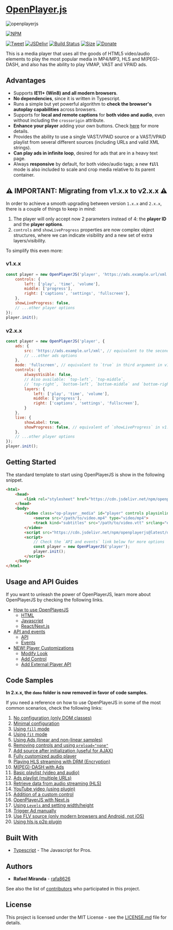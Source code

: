 # [OpenPlayer.js](https://www.openplayerjs.com)

![openplayerjs](https://user-images.githubusercontent.com/910829/46182430-d4c0f380-c299-11e8-89a8-c7554a70b66c.png)

[![NPM](https://nodei.co/npm/openplayerjs.png?downloads=true&downloadRank=true&stars=true)](https://nodei.co/npm/openplayerjs/)

[![Tweet](https://img.shields.io/twitter/url/http/shields.io.svg?style=social)](https://twitter.com/intent/tweet?text=Support%20OpenPlayerJS%20by%20giving%20the%20project%20a%20start%20at%20&url=https://www.openplayerjs.com&hashtags=openplayerjs,mediaplayer,vpaid,opensourcerocks,streaming)
[![JSDelivr](https://data.jsdelivr.com/v1/package/npm/openplayerjs/badge)](https://www.jsdelivr.com/package/npm/openplayerjs)
   [![Build Status](https://travis-ci.org/openplayerjs/openplayerjs.svg?branch=master)](https://travis-ci.org/openplayerjs/openplayerjs) [![Size](https://img.shields.io/bundlephobia/minzip/openplayerjs/latest?style=flat-square)](https://nodei.co/npm/openplayerjs) [![Donate](https://img.shields.io/badge/Donate-PayPal-green.svg)](https://paypal.me/rafa8626?locale.x=en_US)

This is a media player that uses all the goods of HTML5 video/audio elements to play the most popular media in MP4/MP3, HLS and M(PEG)-DASH, and also has the ability to play VMAP, VAST and VPAID ads.

## Advantages

* Supports **IE11+ (Win8) and all modern browsers**.
* **No dependencies**, since it is written in Typescript.
* Runs a simple but yet powerful algorithm to **check the browser's autoplay capabilities** across browsers.
* Supports for **local and remote captions** for **both video and audio**, even without including the `crossorigin` attribute.
* **Enhance your player** adding your own buttons. Check [here](./docs/customize.md) for more details.
* Provides the ability to use a single VAST/VPAID source or a VAST/VPAID playlist from several different sources (including URLs and valid XML strings).
* **Can play ads in infinite loop**, desired for ads that are in a heavy text page.
* Always **responsive** by default, for both video/audio tags; a new **`fill`** mode is also included to scale and crop media relative to its parent container.

## :warning: IMPORTANT: Migrating from v1.x.x to v2.x.x :warning:

In order to achieve a smooth upgrading between version `1.x.x` and `2.x.x`, there is a couple of things to keep in mind:

1. The player will only accept now 2 parameters instead of 4: the **player ID** and the **player options**.
2. `controls` and `showLiveProgress` properties are now complex object structures, where we can indicate visibility and a new set of extra layers/visibility.

To simplify this even more:

### v1.x.x

```javascript
const player = new OpenPlayerJS('player', 'https://ads.example.url/xml', true, {
    controls: {
        left: ['play', 'time', 'volume'],
        middle: ['progress'],
        right: ['captions', 'settings', 'fullscreen'],
    },
    showLiveProgress: false,
    // ...other player options
});
player.init();
```

### v2.x.x

```javascript
const player = new OpenPlayerJS('player', {
    ads: {
        src: 'https://ads.example.url/xml', // equivalent to the second argument in v1.x.x
        // ...other ads options
    },
    mode: 'fullscreen', // equivalent to `true` in third argument in v1.x.x
    controls: {
        alwaysVisible: false,
        // Also available: `top-left`, `top-middle`,
        // `top-right`, `bottom-left`, `bottom-middle` and `bottom-right` or `main`
        layers: {
            left: ['play', 'time', 'volume'],
            middle: ['progress'],
            right: ['captions', 'settings', 'fullscreen'],
        }
    },
    live: {
        showLabel: true,
        showProgress: false, // equivalent of `showLiveProgress` in v1.x.x
    },
    // ...other player options
});
player.init();
```

## Getting Started

The standard template to start using OpenPlayerJS is show in the following snippet.

```html
<html>
    <head>
        <link rel="stylesheet" href="https://cdn.jsdelivr.net/npm/openplayerjs@latest/dist/openplayer.min.css">
    </head>
    <body>
        <video class="op-player__media" id="player" controls playsinline>
            <source src="/path/to/video.mp4" type="video/mp4">
            <track kind="subtitles" src="/path/to/video.vtt" srclang="en" label="English">
        </video>
        <script src="https://cdn.jsdelivr.net/npm/openplayerjs@latest/dist/openplayer.min.js"></script>
        <script>
            // Check the `API and events` link below for more options
            const player = new OpenPlayerJS('player');
            player.init();
        </script>
    </body>
</html>
```

## Usage and API Guides

If you want to unleash the power of OpenPlayerJS, learn more about OpenPlayerJS by checking the following links.

* [How to use OpenPlayerJS](./docs/usage.md)
  * [HTML](./docs/usage.md#html)
  * [Javascript](./docs/usage.md#javascript)
  * [React/Next.js](./docs/usage.md#javascript)
* [API and events](./docs/api.md)
  * [API](./docs/api.md#api)
  * [Events](./docs/api.md#events)
* [NEW! Player Customizations](./docs/customize.md)
  * [Modify Look](./docs/customize.md#modify-look)
  * [Add Control](./docs/customize.md#add-control)
  * [Add External Player API](./docs/customize.md#add-external-player-api)

## Code Samples

**In 2.x.x, the `demo` folder is now removed in favor of code samples.**

If you need a reference on how to use OpenPlayerJS in some of the most common scenarios, check the following links:

1. [No configuration (only DOM classes)](https://codepen.io/rafa8626/pen/WaNxNB)
2. [Minimal configuration](https://codepen.io/rafa8626/pen/BqazxX)
3. [Using `fill` mode](https://codepen.io/rafa8626/pen/xxZXQoO)
4. [Using `fit` mode](https://codepen.io/rafa8626/pen/abmboKV)
5. [Using Ads (linear and non-linear samples)](https://codepen.io/rafa8626/pen/vVYKav)
6. [Removing controls and using `preload="none"`](https://codepen.io/rafa8626/pen/OJyMwxX)
7. [Add source after initialization (useful for AJAX)](https://codepen.io/rafa8626/pen/YzzgJrK)
8. [Fully customized audio player](https://codepen.io/rafa8626/pen/ExPLVRE)
9. [Playing HLS streaming with DRM (Encryption)](https://codepen.io/rafa8626/pen/QZWEVy)
10. [M(PEG)-DASH with Ads](https://codepen.io/rafa8626/pen/Xxjmra)
11. [Basic playlist (video and audio)](https://codepen.io/rafa8626/pen/GRREQpX)
12. [Ads playlist (multiple URLs)](https://codepen.io/rafa8626/pen/wvvxbMN)
13. [Retrieve data from audio streaming (HLS)](https://codepen.io/rafa8626/pen/abbjrBW)
14. [YouTube video (using plugin)](https://codepen.io/rafa8626/pen/wvvOYpg)
15. [Addition of a custom control](https://codepen.io/rafa8626/pen/oNXmEza)
16. [OpenPlayerJS with Next.js](https://codesandbox.io/s/vigorous-almeida-71gln)
17. [Using `Levels` and setting width/height](https://codepen.io/rafa8626/pen/ExxXvZx)
18. [Trigger Ad manually](https://codepen.io/rafa8626/pen/abZNgoY)
19. [Use FLV source (only modern browsers and Android, not iOS)](https://codepen.io/rafa8626/pen/QWEZPaZ)
20. [Using hls.js p2p plugin](https://codepen.io/rafa8626/pen/PoPLMxo)

## Built With

* [Typescript](https://www.typescriptlang.org/docs/home.html) - The Javascript for Pros.

## Authors

* **Rafael Miranda** - [rafa8626](https://github.com/rafa8626)

See also the list of [contributors](https://github.com/openplayerjs/openplayerjs/contributors) who participated in this project.

## License

This project is licensed under the MIT License - see the [LICENSE.md](LICENSE.md) file for details.
